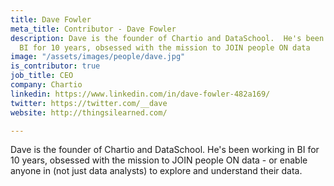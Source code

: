 ```yaml
---
title: Dave Fowler
meta_title: Contributor - Dave Fowler
description: Dave is the founder of Chartio and DataSchool.  He's been working in
  BI for 10 years, obsessed with the mission to JOIN people ON data
image: "/assets/images/people/dave.jpg"
is_contributor: true
job_title: CEO
company: Chartio
linkedin: https://www.linkedin.com/in/dave-fowler-482a169/
twitter: https://twitter.com/__dave
website: http://thingsilearned.com/

---
```

Dave is the founder of Chartio and DataSchool.  He's been working in BI for 10 years, obsessed with the mission to JOIN people ON data - or enable anyone in (not just data analysts) to explore and understand their data.